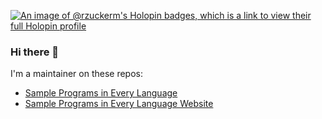 [![An image of @rzuckerm's Holopin badges, which is a link to view their full Holopin profile](https://holopin.me/rzuckerm)](https://holopin.io/@rzuckerm)
### Hi there 👋

I'm a maintainer on these repos:
- [Sample Programs in Every Language](https://github.adtran.com/TheRenegadeCoder/sample-programs)
- [Sample Programs in Every Language Website](https://github.adtran.com/TheRenegadeCoder/sample-programs-website)

<!--
**rzuckerm/rzuckerm** is a ✨ _special_ ✨ repository because its `README.md` (this file) appears on your GitHub profile.

Here are some ideas to get you started:

- 🔭 I’m currently working on ...
- 🌱 I’m currently learning ...
- 👯 I’m looking to collaborate on ...
- 🤔 I’m looking for help with ...
- 💬 Ask me about ...
- 📫 How to reach me: ...
- 😄 Pronouns: ...
- ⚡ Fun fact: ...
-->
